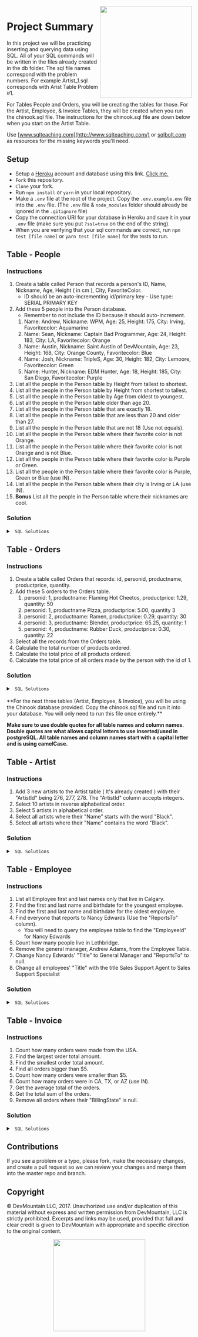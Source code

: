 <img src="https://s3.amazonaws.com/devmountain/readme-logo.png" width="250" align="right">

# Project Summary

In this project we will be practicing inserting and querying data using SQL. All of your SQL commands will be written in the files already created in the db folder. The sql file names correspond with the problem numbers. For example Artist_1.sql corresponds with Arist Table Problem #1. 

For Tables People and Orders, you will be creating the tables for those. For the Artist, Employee, & Invoice Tables, they will be created when you run the chinook.sql file. The instructions for the chinook.sql file are down below when you start on the Artist Table. 

Use [www.sqlteaching.com](http://www.sqlteaching.com/) or [sqlbolt.com](http://sqlbolt.com/) as resources for the missing keywords you'll need.

## Setup

* Setup a [Heroku](https://heroku.com) account and database using this link. <a href="https://github.com/Peridigital/sql-setup">Click me.</a>
* `Fork` this repository.
* `Clone` your fork.
* Run `npm install` or `yarn` in your local repository.
* Make a `.env` file at the root of the project. Copy the `.env.example.env` file into the `.env` file. (The `.env` file & `node_modules` folder should already be ignored in the `.gitignore` file)
* Copy the connection URI for your database in Heroku and save it in your `.env` file (make sure you put `?ssl=true` on the end of the string).
* When you are verifying that your sql commands are correct, run `npm test [file name]` or `yarn test [file name]` for the tests to run. 


## Table - People

### Instructions
1. Create a table called Person that records a person's ID, Name, Nickname, Age, Height ( in cm ), City, FavoriteColor. 
    * ID should be an auto-incrementing id/primary key - Use type: SERIAL PRIMARY KEY
2. Add these 5 people into the Person database. 
    * Remember to not include the ID because it should auto-increment.
    1. Name: Andrew, Nickname: WPM, Age: 25, Height: 175, City: Irving, Favoritecolor: Aquamarine
    2. Name: Sean, Nickname: Captain Bad Programmer, Age: 24, Height: 183, City: LA, Favoritecolor: Orange
    3. Name: Austin, Nickname: Saint Austin of DevMountain, Age: 23, Height: 168, City: Orange County, Favoritecolor: Blue
    4. Name: Josh, Nickname: TripleS, Age: 30, Height: 182, City: Lemoore, Favoritecolor: Green
    5. Name: Hunter, Nickname: EDM Hunter, Age: 18, Height: 185, City: San Diego, Favoritecolor: Purple
3. List all the people in the Person table by Height from tallest to shortest.
4. List all the people in the Person table by Height from shortest to tallest.
5. List all the people in the Person table by Age from oldest to youngest.
6. List all the people in the Person table older than age 20.
7. List all the people in the Person table that are exactly 18.
8. List all the people in the Person table that are less than 20 and older than 27.
9. List all the people in the Person table that are not 18 (Use not equals).
10. List all the people in the Person table where their favorite color is not Orange.
11. List all the people in the Person table where their favorite color is not Orange and is not Blue.
12. List all the people in the Person table where their favorite color is Purple or Green.
13. List all the people in the Person table where their favorite color is Purple, Green or Blue (use IN).
14. List all the people in the Person table where their city is Irving or LA (use IN).
15. **Bonus** List all the people in the Person table where their nicknames are cool. 
    

### Solution

<details>

<summary> <code> SQL Solutions </code> </summary>

<details>

<summary> <code> #1 </code> </summary>

```sql
CREATE TABLE PERSON (
    id SERIAL PRIMARY KEY 
    , name TEXT
    , nickname TEXT
    , age INTEGER
    , height INTEGER
    , city TEXT
    , favoritecolor TEXT
);
```

</details>

<details>

<summary> <code> #2 </code> </summary>

```sql
INSERT INTO person 
(name, nickname, age, height, city, favoritecolor)
VALUES 
('Andrew', 'WPM', 25, 175, 'Irving', 'Aquamarine')
, ('Sean', 'Captain Bad Programmer', 24, 183, 'LA', 'Orange')
, ('Austin', 'Saint Austin of DevMountain', 23, 168, 'Orange County', 'Blue')
, ('Josh', 'TripleS', 30, 182, 'Lemoore', 'Green')
, ('Hunter', 'EDM Hunter', 18, 185, 'San Diego', 'Purple');
```

</details>

<details>

<summary> <code> #3 </code> </summary>

```sql
SELECT * FROM Person ORDER BY height DESC;
```

</details>

<details>

<summary> <code> #4 </code> </summary>

```sql
SELECT * FROM Person ORDER BY height ASC;
```

</details>

<details>

<summary> <code> #5 </code> </summary>

```sql
SELECT * FROM Person ORDER BY age DESC;
```

</details>

<details>

<summary> <code> #6 </code> </summary>

```sql
SELECT * FROM Person WHERE age > 20;
```

</details>

<details>

<summary> <code> #7 </code> </summary>

```sql
SELECT * FROM Person WHERE age = 18;
```

</details>

<details>

<summary> <code> #8 </code> </summary>

```sql
SELECT * FROM Person WHERE age < 20 OR age > 27;
```

</details>

<details>

<summary> <code> #9 </code> </summary>

```sql
SELECT * FROM Person WHERE Age != 18;
```

</details>

<details>

<summary> <code> #10 </code> </summary>

```sql
SELECT * FROM Person WHERE LOWER(favoritecolor) != LOWER('orange');
```

</details>

<details>

<summary> <code> #11 </code> </summary>

```sql
SELECT * FROM Person WHERE LOWER(favoritecolor) != LOWER('orange') AND LOWER(favoritecolor) != LOWER('blue');
```

</details>

<details>

<summary> <code> #12 </code> </summary>

```sql
SELECT * FROM Person WHERE LOWER(favoritecolor) = LOWER('purple') OR LOWER(favoritecolor) = LOWER('green');
```

</details>

<details>

<summary> <code> #13 </code> </summary>

```sql
SELECT * FROM Person WHERE LOWER(favoritecolor) IN ( LOWER('purple'), LOWER('green'), LOWER('blue'));
```

</details>

<details>

<summary> <code> #14 </code> </summary>

```sql
SELECT * FROM Person WHERE LOWER(city) IN ( LOWER('Irving'), LOWER('LA'));
```

</details>

<details>

<summary> <code> #15 </code> </summary>

```sql
SELECT * FROM Person WHERE LOWER(nickname) != LOWER('Captain Bad Programmer');
```

</details>

</details>

## Table - Orders

### Instructions

1. Create a table called Orders that records: id, personid, productname, productprice, quantity.
2. Add these 5 orders to the Orders table.
   1. personid: 1, productname: Flaming Hot Cheetos, productprice: 1.29, quantity: 50
   2. personid: 1, productname Pizza, productprice: 5.00, quantity 3
   3. personid: 2, productname: Ramen, productprice: 0.29, quantity: 30 
   4. personid: 3, productname: Blender, productprice: 65.25, quantity: 1
   5. personid: 4, productname: Rubber Duck, productprice: 0.30, quantity: 22
3. Select all the records from the Orders table.
4. Calculate the total number of products ordered.
5. Calculate the total price of all products ordered.
6. Calculate the total price of all orders made by the person with the id of 1.

### Solution

<details>

<summary> <code> SQL Solutions </code> </summary>

<details>

<summary> <code> #1 </code> </summary>

```sql
CREATE TABLE Orders ( 
    id SERIAL PRIMARY KEY
    , personid INTEGER
    , productname TEXT
    , productprice FLOAT
    , quantity INTEGER 
);
```

</details>

<details>

<summary> <code> #2 </code> </summary>

```sql
INSERT INTO orders 
(personid, productname, productprice, quantity)
VALUES
(1, 'Flaming Hot Cheetos', 1.29, 50)
, (1, 'Pizza', 5.00, 3)
, (2, 'Ramen', 0.29, 30)
, (3, 'Blender', 65.25, 1)
, (4, 'Rubber Duck', .30, 22);
```

</details>

<details>

<summary> <code> #3 </code> </summary>

```sql
SELECT * FROM Orders;
```

</details>

<details>

<summary> <code> #4 </code> </summary>

```sql
SELECT SUM(quantity) FROM Orders;
```

</details>

<details>

<summary> <code> #5 </code> </summary>

```sql
SELECT SUM(productprice * quantity) FROM Orders;
```

</details>

<details>

<summary> <code> #6 </code> </summary>

```sql
SELECT SUM(productprice * quantity) FROM Orders WHERE personid = 1;
```

</details>

</details>
<br/>
**For the next three tables (Artist, Employee, & Invoice), you will be using the Chinook database provided. Copy the chinook.sql file and run it into your database. You will only need to run this file once entirely.**

**Make sure to use double quotes for all table names and column names. Double quotes are what allows capital letters to use inserted/used in postgreSQL. All table names and column names start with a capital letter and is using camelCase.** 


## Table - Artist

### Instructions

1. Add 3 new artists to the Artist table ( It's already created ) with their "ArtistId" being 276, 277, 278. The "ArtistId" column accepts integers. 
2. Select 10 artists in reverse alphabetical order.
3. Select 5 artists in alphabetical order.
4. Select all artists where their "Name" starts with the word "Black".
5. Select all artists where their "Name" contains the word "Black".

### Solution 

<details>

<summary> <code> SQL Solutions </code> </summary>

<details>

<summary> <code> #1 </code> </summary>

```sql
INSERT INTO "Artist" 
( "ArtistId", "Name" ) 
VALUES 
(276,'Artist Name' ) 
, (277,'Artist Name' )
, (278,'Artist Name' );
```

</details>

<details>

<summary> <code> #2 </code> </summary>

```sql
SELECT * FROM "Artist" ORDER BY "Name" Desc LIMIT 10;
```

</details>

<details>

<summary> <code> #3 </code> </summary>

```sql
SELECT * FROM "Artist" ORDER BY "Name" ASC LIMIT 5;
```

</details>

<details>

<summary> <code> #4 </code> </summary>

```sql
SELECT * FROM "Artist" WHERE "Name" LIKE 'Black%';
```

</details>

<details>

<summary> <code> #5 </code> </summary>

```sql
SELECT * FROM "Artist" WHERE "Name" LIKE '%Black%';
```

</details>

</details>

## Table - Employee

### Instructions

1. List all Employee first and last names only that live in Calgary.
2. Find the first and last name and birthdate for the youngest employee.
3. Find the first and last name and birthdate for the oldest employee.
4. Find everyone that reports to Nancy Edwards (Use the "ReportsTo" column).
   * You will need to query the employee table to find the "EmployeeId" for Nancy Edwards
5. Count how many people live in Lethbridge.
6. Remove the general manager, Andrew Adams, from the Employee Table.
7. Change Nancy Edwards' "Title" to General Manager and "ReportsTo" to null. 
8. Change all employees' "Title" with the title Sales Support Agent to Sales Support Specialist

### Solution

<details>

<summary> <code> SQL Solutions </code> </summary>

<details>

<summary> <code> #1 </code> </summary>

```sql
SELECT "FirstName", "LastName" FROM "Employee" WHERE "City" = 'Calgary';
```

</details>

<details>

<summary> <code> #2 </code> </summary>

```sql
SELECT "FirstName", "LastName", "BirthDate" FROM "Employee" WHERE "BirthDate" = (SELECT max("BirthDate") FROM "Employee");
```

</details>

<details>

<summary> <code> #3 </code> </summary>

```sql
SELECT "FirstName", "LastName", "BirthDate" FROM "Employee" WHERE "BirthDate" = (SELECT min("BirthDate") FROM "Employee");
```

</details>

<details>

<summary> <code> #4 </code> </summary>

```sql
SELECT * FROM "Employee" WHERE "ReportsTo" = (SELECT "EmployeeId" FROM "Employee" WHERE "FirstName" = 'Nancy' AND "LastName" = 'Edwards');
```

</details>

<details>

<summary> <code> #5 </code> </summary>

```sql
SELECT COUNT(*) FROM "Employee" WHERE "City" = 'Lethbridge';
```

</details>

<details>

<summary> <code> #6 </code> </summary>

```sql
DELETE FROM "Employee" WHERE "FirstName" = 'Andrew' AND "LastName" = 'Adams';
```

</details>

<details>

<summary> <code> #7 </code> </summary>

```sql
UPDATE "Employee" SET "Title" = 'General Manager', "ReportsTo" = null WHERE "FirstName" = 'Nancy' AND "LastName" = 'Edwards';
```

</details>

<details>

<summary> <code> #8 </code> </summary>

```sql
UPDATE "Employee" SET "Title" = 'Sales Support Specialist' WHERE "Title" = 'Sales Support Agent';
```

</details>

</details>

## Table - Invoice 

### Instructions

1. Count how many orders were made from the USA.
2. Find the largest order total amount.
3. Find the smallest order total amount.
4. Find all orders bigger than $5.
5. Count how many orders were smaller than $5.
6. Count how many orders were in CA, TX, or AZ (use IN).
7. Get the average total of the orders.
8. Get the total sum of the orders.
9. Remove all orders where their "BillingState" is null. 

### Solution

<details>

<summary> <code> SQL Solutions </code> </summary>

<details>

<summary> <code> #1 </code> </summary>

```sql
SELECT Count(*) FROM "Invoice" WHERE "BillingCountry" = 'USA';
```

</details>

<details>

<summary> <code> #2 </code> </summary>

```sql
SELECT Max("Total") FROM "Invoice";
```

</details>

<details>

<summary> <code> #3 </code> </summary>

```sql
SELECT Min("Total") FROM "Invoice";
```

</details>

<details>

<summary> <code> #4 </code> </summary>

```sql
SELECT * FROM "Invoice" WHERE "Total" > 5;
```

</details>

<details>

<summary> <code> #5 </code> </summary>

```sql
SELECT COUNT(*) FROM "Invoice" WHERE "Total" < 5;
```

</details>

<details>

<summary> <code> #6 </code> </summary>

```sql
SELECT Count(*) FROM "Invoice" WHERE "BillingState" in ('CA', 'TX', 'AZ');
```

</details>

<details>

<summary> <code> #7 </code> </summary>

```sql
SELECT AVG("Total") FROM "Invoice";
```

</details>

<details>

<summary> <code> #8 </code> </summary>

```sql
SELECT SUM("Total") FROM "Invoice";
```

</details>

<details>

<summary> <code> #9 </code> </summary>

```sql
DELETE FROM "Invoice" WHERE "BillingState" IS NULL;
```

</details>

</details>

## Contributions

If you see a problem or a typo, please fork, make the necessary changes, and create a pull request so we can review your changes and merge them into the master repo and branch.

## Copyright

© DevMountain LLC, 2017. Unauthorized use and/or duplication of this material without express and written permission from DevMountain, LLC is strictly prohibited. Excerpts and links may be used, provided that full and clear credit is given to DevMountain with appropriate and specific direction to the original content.

<p align="center">
<img src="https://s3.amazonaws.com/devmountain/readme-logo.png" width="250">
</p>